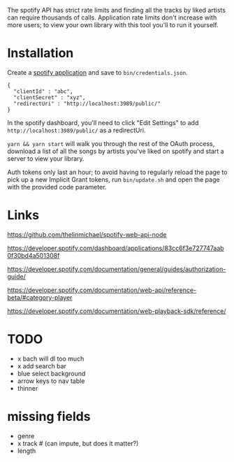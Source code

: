 The spotify API has strict rate limits and finding all the tracks by liked artists can require thousands of calls. Application rate limits don't increase with more users; to view your own library with this tool you'll to run it yourself. 

# Installation

Create a [spotify application](https://developer.spotify.com/dashboard/applications) and save to `bin/credentials.json`. 

```
{
  "clientId" : "abc",
  "clientSecret" : "xyz",
  "redirectUri" : "http://localhost:3989/public/"
}
```

In the spotify dashboard, you'll need to click "Edit Settings" to add `http://localhost:3989/public/` as a redirectUri.  

`yarn && yarn start` will walk you through the rest of the OAuth process, download a list of all the songs by artists you've liked on spotify and start a server to view your library. 

Auth tokens only last an hour; to avoid having to regularly reload the page to pick up a new Implicit Grant tokens, run `bin/update.sh` and open the page with the provided code parameter. 


# Links

https://github.com/thelinmichael/spotify-web-api-node

https://developer.spotify.com/dashboard/applications/83cc6f3e727747aab0f30bd4a501308f

https://developer.spotify.com/documentation/general/guides/authorization-guide/

https://developer.spotify.com/documentation/web-api/reference-beta/#category-player

https://developer.spotify.com/documentation/web-playback-sdk/reference/

# TODO

- x bach will dl too much
- x add search bar
- blue select background
- arrow keys to nav table
- thinner

# missing fields
- genre
- x track # (can impute, but does it matter?)
- length